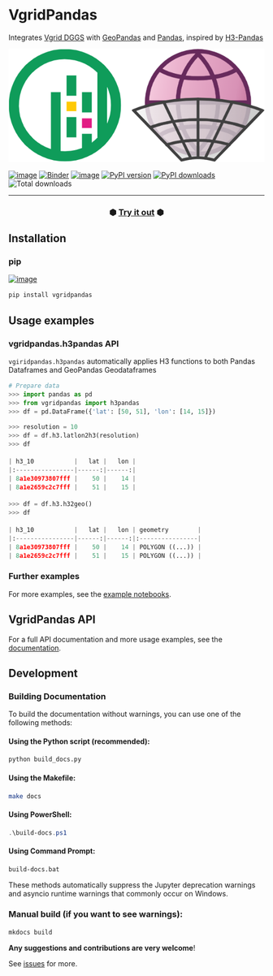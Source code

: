 # VgridPandas
Integrates [Vgrid DGGS](https://github.com/opengeoshub/vgrid) with [GeoPandas](https://github.com/geopandas/geopandas) and [Pandas](https://github.com/pandas-dev/pandas), inspired by [H3-Pandas](https://github.com/DahnJ/H3-Pandas/)

<div align="center">
  <img src="docs/assets/logo.png" alt="vgridpandas logo">
</div>

[![image](https://colab.research.google.com/assets/colab-badge.svg)](https://colab.research.google.com/github/opengeoshub/vgridpandas/blob/master/notebook/00-intro.ipynb)
[![Binder](https://mybinder.org/badge_logo.svg)](https://mybinder.org/v2/gh/opengeoshub/vgridpandas/HEAD?filepath=%2Fnotebook%2F00-intro.ipynb)
[![image](https://img.shields.io/badge/License-MIT-yellow.svg)](https://opensource.org/licenses/MIT)
[![PyPI version](https://badge.fury.io/py/vgridpandas.svg)](https://badge.fury.io/py/vgridpandas)
[![PyPI downloads](https://img.shields.io/pypi/dm/vgridpandas.svg)](https://pypistats.org/packages/vgridpandas)
![Total downloads](https://static.pepy.tech/personalized-badge/vgridpandas?period=total&units=international_system&left_color=grey&right_color=blue&left_text=total)


---

<h3 align="center">
  ⬢ <a href="https://mybinder.org/v2/gh/opengeoshub/vgridpandas/HEAD?filepath=%2Fnotebook%2F00-intro.ipynb">Try it out</a> ⬢
</h3>


## Installation
### pip
[![image](https://img.shields.io/pypi/v/vgridpandas.svg)](https://pypi.python.org/pypi/vgridpandas)
```bash
pip install vgridpandas
```

## Usage examples

### vgridpandas.h3pandas API
`vgiridpandas.h3pandas` automatically applies H3 functions to both Pandas Dataframes and GeoPandas Geodataframes

```python
# Prepare data
>>> import pandas as pd
>>> from vgridpandas import h3pandas
>>> df = pd.DataFrame({'lat': [50, 51], 'lon': [14, 15]})
```

```python
>>> resolution = 10
>>> df = df.h3.latlon2h3(resolution)
>>> df

| h3_10           |   lat |   lon |
|:----------------|------:|------:|
| 8a1e30973807fff |    50 |    14 |
| 8a1e2659c2c7fff |    51 |    15 |

>>> df = df.h3.h32geo()
>>> df

| h3_10           |   lat |   lon | geometry        |
|:----------------|------:|------:|:----------------|
| 8a1e30973807fff |    50 |    14 | POLYGON ((...)) |
| 8a1e2659c2c7fff |    51 |    15 | POLYGON ((...)) |
```

### Further examples
For more examples, see the 
[example notebooks](https://nbviewer.jupyter.org/github/opengeoshub/vgridpandas/tree/master/docs/notebooks/).

## VgridPandas API
For a full API documentation and more usage examples, see the 
[documentation](https://vgridpandas.gishub.vn).


## Development

### Building Documentation

To build the documentation without warnings, you can use one of the following methods:

#### Using the Python script (recommended):
```bash
python build_docs.py
```

#### Using the Makefile:
```bash
make docs
```

#### Using PowerShell:
```powershell
.\build-docs.ps1
```

#### Using Command Prompt:
```cmd
build-docs.bat
```

These methods automatically suppress the Jupyter deprecation warnings and asyncio runtime warnings that commonly occur on Windows.

### Manual build (if you want to see warnings):
```bash
mkdocs build
```

**Any suggestions and contributions are very welcome**!

See [issues](https://github.com/opengeoshub/vgridpandas/issues) for more.
